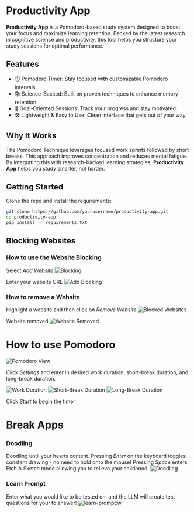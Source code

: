 # Productivity App

**Productivity App** is a Pomodoro-based study system designed to boost your focus and maximize learning retention. Backed by the latest research in cognitive science and productivity, this tool helps you structure your study sessions for optimal performance.

## Features

- 🕒 Pomodoro Timer: Stay focused with customizable Pomodoro intervals.
- 📚 Science-Backed: Built on proven techniques to enhance memory retention.
- 🎯 Goal-Oriented Sessions: Track your progress and stay motivated.
- 🛠️ Lightweight & Easy to Use: Clean interface that gets out of your way.

## Why It Works

The Pomodoro Technique leverages focused work sprints followed by short breaks. This approach improves concentration and reduces mental fatigue. By integrating this with research-backed learning strategies, **Productivity App** helps you study smarter, not harder.

## Getting Started

Clone the repo and install the requirements:

```bash
git clone https://github.com/yourusername/productivity-app.git
cd productivity-app
pip install -r requirements.txt
```

## Blocking Websites
### How to use the Website Blocking 

Select *Add Website*
![Blocking](assets/blocking-home-screen.png)

Enter your website URL
![Add Blocking](assets/website-url.png)

### How to remove a Website

Highlight a website and then click on *Remove Website*
![Blocked Websites](assets/added-blocks.png)

Website removed
![Website Removed](assets/website-removed.png)

# How to use Pomodoro
![Pomodoro View](assets/Pomodoro.png)

Click *Settings* and enter in desired work duration, short-break duration, and long-break duration. 

![Work Duration](assets/work-duration.png)
![Short-Break Duration](assets/short%20duration.png)
![Long-Break Duration](assets/long%20duration.png)

Click *Start* to begin the timer

# Break Apps

### Doodling 
Doodling until your hearts content. Pressing *Enter* on the keyboard toggles constant drawing - no need to hold onto the mouse! Pressing *Space* enters Etch A Sketch mode allowing you to relieve your childhood. 
![Doodling](assets/doodling.png
)

### Learn Prompt
Enter what you would like to be tested on, and the LLM will create test questions for your to answer!
![learn-prompt](assets/learn-prompt.png):w
